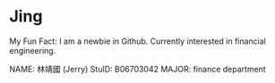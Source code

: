 # Jing

My Fun Fact: I am a newbie in Github. Currently interested in financial engineering.

NAME: 林靖國 (Jerry)
StuID: B06703042
MAJOR: finance department
